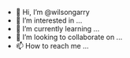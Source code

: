 - 👋 Hi, I’m @wilsongarry
- 👀 I’m interested in ...
- 🌱 I’m currently learning ...
- 💞️ I’m looking to collaborate on ...
- 📫 How to reach me ...

<!---
wilsongarry/wilsongarry is a ✨ special ✨ repository because its `README.md` (this file) appears on your GitHub profile.
You can click the Preview link to take a look at your changes.
--->
